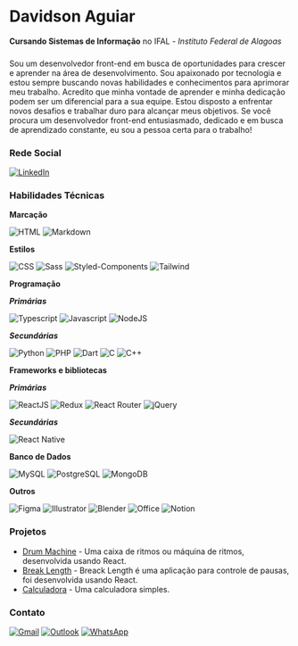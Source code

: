 # Davidson Aguiar

**Cursando Sistemas de Informação** no IFAL - _Instituto Federal de Alagoas_

###

Sou um desenvolvedor front-end em busca de oportunidades para crescer e aprender na área de desenvolvimento. Sou apaixonado por tecnologia e estou sempre buscando novas habilidades e conhecimentos para aprimorar meu trabalho. Acredito que minha vontade de aprender e minha dedicação podem ser um diferencial para a sua equipe. Estou disposto a enfrentar novos desafios e trabalhar duro para alcançar meus objetivos. Se você procura um desenvolvedor front-end entusiasmado, dedicado e em busca de aprendizado constante, eu sou a pessoa certa para o trabalho!

### Rede Social

[![LinkedIn](https://img.shields.io/badge/linkedin-%230077B5.svg?style=for-the-badge&logo=linkedin&logoColor=white)](https://www.linkedin.com/in/davidson-aguiar-241b49215/)

### Habilidades Técnicas

**Marcação**

![HTML](https://img.shields.io/badge/HTML5-E34F26?style=for-the-badge&logo=html5&logoColor=white) ![Markdown](https://img.shields.io/badge/Markdown-000000?style=for-the-badge&logo=markdown&logoColor=white)


**Estilos**

 ![CSS](https://img.shields.io/badge/CSS3-1572B6?style=for-the-badge&logo=css3&logoColor=white) ![Sass](https://img.shields.io/badge/Sass-CC6699?style=for-the-badge&logo=sass&logoColor=white) ![Styled-Components](https://img.shields.io/badge/styled--components-DB7093?style=for-the-badge&logo=styled-components&logoColor=white)
 ![Tailwind](https://img.shields.io/badge/Tailwind_CSS-38B2AC?style=for-the-badge&logo=tailwind-css&logoColor=white)

**Programação**

***Primárias***

![Typescript](https://img.shields.io/badge/TypeScript-007ACC?style=for-the-badge&logo=typescript&logoColor=white) ![Javascript](https://img.shields.io/badge/JavaScript-F7DF1E?style=for-the-badge&logo=javascript&logoColor=black) ![NodeJS](https://img.shields.io/badge/node.js-6DA55F?style=for-the-badge&logo=node.js&logoColor=white) 

***Secundárias***

![Python](https://img.shields.io/badge/Python-14354C?style=for-the-badge&logo=python&logoColor=white) ![PHP](https://img.shields.io/badge/PHP-777BB4?style=for-the-badge&logo=php&logoColor=white) ![Dart](https://img.shields.io/badge/Dart-0175C2?style=for-the-badge&logo=dart&logoColor=white) ![C](https://img.shields.io/badge/C-00599C?style=for-the-badge&logo=c&logoColor=white)  ![C++](https://img.shields.io/badge/C%2B%2B-00599C?style=for-the-badge&logo=c%2B%2B&logoColor=white)

**Frameworks e bibliotecas**

***Primárias***

![ReactJS](https://img.shields.io/badge/React-20232A?style=for-the-badge&logo=react&logoColor=61DAFB)   ![Redux](https://img.shields.io/badge/Redux-593D88?style=for-the-badge&logo=redux&logoColor=white) ![React Router](https://img.shields.io/badge/React_Router-CA4245?style=for-the-badge&logo=react-router&logoColor=white) ![jQuery](https://img.shields.io/badge/jQuery-0769AD?style=for-the-badge&logo=jquery&logoColor=white)

***Secundárias***

![React Native](https://img.shields.io/badge/React_Native-20232A?style=for-the-badge&logo=react&logoColor=61DAFB) 

**Banco de Dados**

![MySQL](https://img.shields.io/badge/MySQL-005C84?style=for-the-badge&logo=mysql&logoColor=white) ![PostgreSQL](https://img.shields.io/badge/PostgreSQL-316192?style=for-the-badge&logo=postgresql&logoColor=white) ![MongoDB](https://img.shields.io/badge/MongoDB-4EA94B?style=for-the-badge&logo=mongodb&logoColor=white)

**Outros**

![Figma](https://img.shields.io/badge/Figma-F24E1E?style=for-the-badge&logo=figma&logoColor=white) ![Illustrator](https://img.shields.io/badge/Adobe%20Illustrator-FF9A00?style=for-the-badge&logo=adobe%20illustrator&logoColor=white) ![Blender](https://img.shields.io/badge/blender-%23F5792A.svg?style=for-the-badge&logo=blender&logoColor=white) ![Office](https://img.shields.io/badge/Microsoft_Office-D83B01?style=for-the-badge&logo=microsoft-office&logoColor=white)  ![Notion](https://img.shields.io/badge/Notion-000000?style=for-the-badge&logo=notion&logoColor=white)




### Projetos

* [Drum Machine](https://codepen.io/davidsonaguiar/full/mdjoMNQ) \- Uma caixa de ritmos ou máquina de ritmos, desenvolvida usando React.
* [Break Length](https://codepen.io/davidsonaguiar/live/MWBZyPq) \- Breack Length é uma aplicação para controle de pausas, foi desenvolvida usando React.
* [Calculadora](https://codepen.io/davidsonaguiar/full/jOpeJyo) \- Uma calculadora simples.


### Contato

[![Gmail](https://img.shields.io/badge/Gmail-D14836?style=for-the-badge&logo=gmail&logoColor=white)](mailto:dra1@aluno.ifal.edu.br) [![Outlook](https://img.shields.io/badge/Microsoft_Outlook-0078D4?style=for-the-badge&logo=microsoft-outlook&logoColor=white)](mailto:davidson.05@outlook.com) [![WhatsApp](https://img.shields.io/badge/WhatsApp-25D366?style=for-the-badge&logo=whatsapp&logoColor=white)](https://api.whatsapp.com/send?phone=+5582988588290)
</center>

